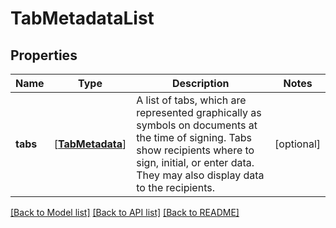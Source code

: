 # TabMetadataList

## Properties
Name | Type | Description | Notes
------------ | ------------- | ------------- | -------------
**tabs** | [[**TabMetadata**](TabMetadata.md)] | A list of tabs, which are represented graphically as symbols on documents at the time of signing. Tabs show recipients where to sign, initial, or enter data. They may also display data to the recipients. | [optional] 

[[Back to Model list]](../README.md#documentation-for-models) [[Back to API list]](../README.md#documentation-for-api-endpoints) [[Back to README]](../README.md)


